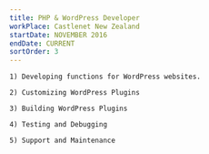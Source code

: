 ```yaml
---
title: PHP & WordPress Developer
workPlace: Castlenet New Zealand
startDate: NOVEMBER 2016
endDate: CURRENT
sortOrder: 3
---
```

`1) Developing functions for WordPress websites.`

`2) Customizing WordPress Plugins`

`3) Building WordPress Plugins`

`4) Testing and Debugging`

`5) Support and Maintenance`

